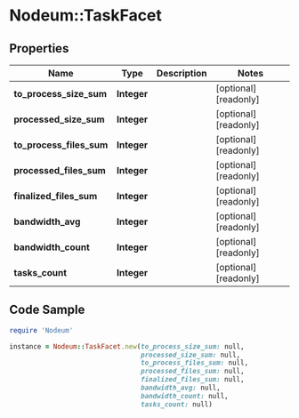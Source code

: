 # Nodeum::TaskFacet

## Properties

Name | Type | Description | Notes
------------ | ------------- | ------------- | -------------
**to_process_size_sum** | **Integer** |  | [optional] [readonly] 
**processed_size_sum** | **Integer** |  | [optional] [readonly] 
**to_process_files_sum** | **Integer** |  | [optional] [readonly] 
**processed_files_sum** | **Integer** |  | [optional] [readonly] 
**finalized_files_sum** | **Integer** |  | [optional] [readonly] 
**bandwidth_avg** | **Integer** |  | [optional] [readonly] 
**bandwidth_count** | **Integer** |  | [optional] [readonly] 
**tasks_count** | **Integer** |  | [optional] [readonly] 

## Code Sample

```ruby
require 'Nodeum'

instance = Nodeum::TaskFacet.new(to_process_size_sum: null,
                                 processed_size_sum: null,
                                 to_process_files_sum: null,
                                 processed_files_sum: null,
                                 finalized_files_sum: null,
                                 bandwidth_avg: null,
                                 bandwidth_count: null,
                                 tasks_count: null)
```


